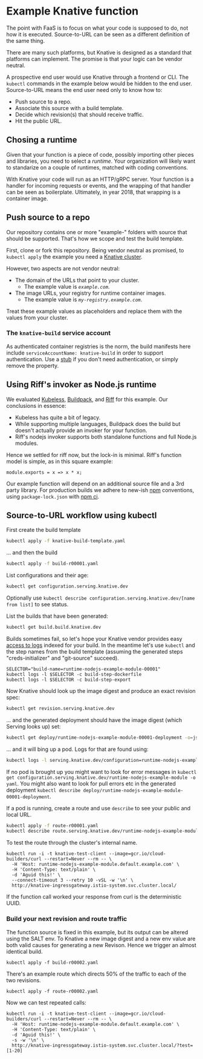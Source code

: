 # Example Knative function

The point with FaaS is to focus on what your code is supposed to do, not how it is executed.
Source-to-URL can be seen as a different definition of the same thing.

There are many such platforms, but Knative is designed as a standard that platforms can implement.
The promise is that your logic can be vendor neutral.

A prospective end user would use Knative through a frontend or CLI.
The `kubectl` commands in the example below would be hidden to the end user.
Source-to-URL means the end user need only to know how to:
 * Push source to a repo.
 * Associate this source with a build template.
 * Decide which revision(s) that should receive traffic.
 * Hit the public URL.

## Chosing a runtime

Given that your function is a piece of code, possibly importing other pieces and libraries,
you need to select a _runtime_.
Your organization will likely want to standarize on a couple of runtimes,
matched with coding conventions.

With Knative your code will run as an HTTP/gRPC server.
Your function is a handler for incoming requests or events,
and the wrapping of that handler can be seen as boilerplate.
Ultimately, in year 2018, that wrapping is a container image.

## Push source to a repo

Our repository contains one or more "example-" folders with source that should be supported.
That's how we scope and test the build template.

First, clone or fork this repository.
Being vendor neutral as promised, to `kubectl apply` the example you need a [Knative cluster](https://github.com/knative/docs/blob/master/install/README.md).

However, two aspects are not vendor neutral:

 * The domain of the URLs that point to your cluster.
   - The example value is _`example.com`_.
 * The image URLs, your registry for runtime container images.
   - The example value is _`my-registry.example.com`_.

Treat these example values as placeholders and replace them with the values from your cluster.

### The `knative-build` service account

As authenticated container registries is the norm,
the build manifests here include `serviceAccountName: knative-build` in order to support authentication.
Use a [stub](https://github.com/triggermesh/knative-local-registry#use-a-service-account-for-build) if you don't need authentication,
or simply remove the property.

## Using Riff's invoker as Node.js runtime

We evaluated [Kubeless](https://kubeless.io/),
[Buildpack](https://docs.cloudfoundry.org/buildpacks/),
and [Riff](https://projectriff.io/invokers/) for this example.
Our conclusions in essence:

 * Kubeless has quite a bit of legacy.
 * While supporting multiple languages, Buildpack does the build but doesn't actually provide an invoker for your function.
 * Riff's nodejs invoker supports both standalone functions and full Node.js modules.

Hence we settled for riff now, but the lock-in is minimal.
Riff's function model is simple, as in this square example:

```nodejs
module.exports = x => x * x;
```

Our example function will depend on an additional source file and a 3rd party library.
For production builds we adhere to new-ish [npm](https://blog.npmjs.org/post/171556855892/introducing-npm-ci-for-faster-more-reliable) conventions,
using `package-lock.json` with [npm ci](https://docs.npmjs.com/cli/ci).

## Source-to-URL workflow using kubectl

First create the build template

```bash
kubectl apply -f knative-build-template.yaml
```

... and then the build

```bash
kubectl apply -f build-r00001.yaml
```

List configurations and their age:

```bash
kubectl get configuration.serving.knative.dev
```

Optionally use `kubectl describe configuration.serving.knative.dev/[name from list]` to see status.

List the builds that have been generated:

```bash
kubectl get build.build.knative.dev
```

Builds sometimes fail, so let's hope your Knative vendor provides easy [access to logs](https://github.com/knative/docs/blob/master/serving/accessing-logs.md) indexed for your build.
In the meantime let's use `kubectl` and the step names from the build template
(assuming the generated steps "creds-initializer" and "git-source" succeed).

```
SELECTOR="build-name=runtime-nodejs-example-module-00001"
kubectl logs -l $SELECTOR -c build-step-dockerfile
kubectl logs -l $SELECTOR -c build-step-export
```

Now Knative should look up the image digest and produce an exact revision spec:

```bash
kubectl get revision.serving.knative.dev
```

... and the generated deployment should have the image digest (which Serving looks up) set:

```bash
kubectl get deploy/runtime-nodejs-example-module-00001-deployment -o=jsonpath='{.spec.template.spec.containers[0].image}{"\n"}'
```

... and it will bing up a pod. Logs for that are found using:

```bash
kubectl logs -l serving.knative.dev/configuration=runtime-nodejs-example-module -c user-container
```

If no pod is brought up you might want to look for error messages in `kubectl get configuration.serving.knative.dev/runtime-nodejs-example-module -o yaml`.
You might also want to look for pull errors etc in the generated deployment `kubectl describe deploy/runtime-nodejs-example-module-00001-deployment`.

If a pod is running, create a route and use `describe` to see your public and local URL.

```bash
kubectl apply -f route-r00001.yaml
kubectl describe route.serving.knative.dev/runtime-nodejs-example-module
```

To test the route through the cluster's internal name.

```
kubectl run -i -t knative-test-client --image=gcr.io/cloud-builders/curl --restart=Never --rm -- \
  -H 'Host: runtime-nodejs-example-module.default.example.com' \
  -H 'Content-Type: text/plain' \
  -d 'Aguid this!' \
  --connect-timeout 3 --retry 10 -vSL -w '\n' \
  http://knative-ingressgateway.istio-system.svc.cluster.local/
```

If the function call worked your response from curl is the deterministic UUID.

### Build your next revision and route traffic

The function source is fixed in this example,
but its output can be altered using the SALT env.
To Knative a new image digest and a new env value
are both valid causes for generating a new Revison.
Hence we trigger an almost identical build.

```
kubectl apply -f build-r00002.yaml
```

There's an example route which directs 50% of the traffic to each of the two revisions.

```
kubectl apply -f route-r00002.yaml
```

Now we can test repeated calls:

```
kubectl run -i -t knative-test-client --image=gcr.io/cloud-builders/curl --restart=Never --rm -- \
  -H 'Host: runtime-nodejs-example-module.default.example.com' \
  -H 'Content-Type: text/plain' \
  -d 'Aguid this!' \
  -s -w '\n' \
  http://knative-ingressgateway.istio-system.svc.cluster.local/?test=[1-20]
```
